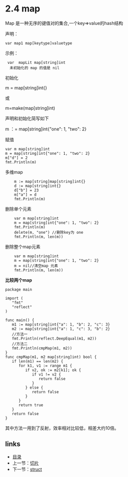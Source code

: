 # **2.4 map**

Map 是一种无序的键值对的集合,一个key=>value的hash结构

声明：

```
var map1 map[keytype]valuetype
```

示例：

```
 var  mapLit map[string]int   
  未初始化的 map 的值是 nil
```

初始化

m = map[string]int{}

或

m=make(map[string]int)

声明和初始化简写如下

m ：= map[string]int{"one": 1, "two": 2}

赋值

```
var m map[string]int
m = map[string]int{"one": 1, "two": 2}
m["d"] = 2
fmt.Println(m)
```

多维map

```
	m := map[string]map[string]int{}
	d := map[string]int{}
	d["b"] = 23
	m["a"] = d
	fmt.Println(m)
```

删除单个元素

```
	var m map[string]int
	m = map[string]int{"one": 1, "two": 2}	
	fmt.Println(m)
	delete(m, "one") //删除key为 one
	fmt.Println(m, len(m))
```

删除整个map元素

```
	var m map[string]int
	m = map[string]int{"one": 1, "two": 2}
	m = nil//清空map 元素
	fmt.Println(m, len(m))
```

**比较两个map**

```
package main

import (
   "fmt"
   "reflect"
)

func main() {
   m1 := map[string]int{"a": 1, "b": 2, "c": 3}
   m2 := map[string]int{"a": 1, "c": 3, "b": 2}
   //方法一
   fmt.Println(reflect.DeepEqual(m1, m2))
   //方法二
   fmt.Println(cmpMap(m1, m2))
}
func cmpMap(m1, m2 map[string]int) bool {
   if len(m1) == len(m2) {
      for k1, v1 := range m1 {
         if v2, ok := m2[k1]; ok {
            if v1 != v2 {
               return false
            }
         } else {
            return false
         }
      }
      return true
   }
   return false
}
```

其中方法一用到了反射，效率相对比较低，相差大约10倍。



## links

- [目录](https://github.com/guyan0319/golang_development_notes/blob/master/zh/preface.md)
- 上一节：[切片](https://github.com/guyan0319/golang_development_notes/blob/master/zh/2.3.md)
- 下一节：[struct](https://github.com/guyan0319/golang_development_notes/blob/master/zh/2.5.md)

